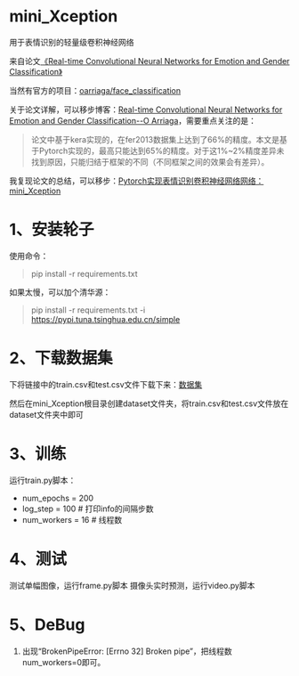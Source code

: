 # mini_Xception
用于表情识别的轻量级卷积神经网络

来自论文[《Real-time Convolutional Neural Networks for Emotion and Gender Classification》](https://arxiv.org/pdf/1710.07557v1.pdf)

当然有官方的项目：[oarriaga/face_classification](https://github.com/oarriaga/face_classification)

关于论文详解，可以移步博客：[Real-time Convolutional Neural Networks for Emotion and Gender Classification--O Arriaga](https://blog.csdn.net/qq_40243750/article/details/124208527)，需要重点关注的是：
> 论文中基于kera实现的，在fer2013数据集上达到了66%的精度。本文是基于Pytorch实现的，最高只能达到65%的精度。对于这1%~2%精度差异未找到原因，只能归结于框架的不同（不同框架之间的效果会有差异）。

我复现论文的总结，可以移步：[Pytorch实现表情识别卷积神经网络网络：mini_Xception
](https://blog.csdn.net/qq_40243750/article/details/124226066?spm=1001.2014.3001.5501)

# 1、安装轮子
使用命令：
> pip install -r requirements.txt

如果太慢，可以加个清华源：
> pip install -r requirements.txt -i https://pypi.tuna.tsinghua.edu.cn/simple


# 2、下载数据集
下将链接中的train.csv和test.csv文件下载下来：[数据集](https://www.aliyundrive.com/s/fQz68x23mtk)

然后在mini_Xception根目录创建dataset文件夹，将train.csv和test.csv文件放在dataset文件夹中即可


# 3、训练
运行train.py脚本：
- num_epochs = 200
- log_step = 100      # 打印info的间隔步数
- num_workers = 16    # 线程数

# 4、测试
测试单幅图像，运行frame.py脚本
摄像头实时预测，运行video.py脚本

# 5、DeBug
1. 出现“BrokenPipeError: [Errno 32] Broken pipe”，把线程数num_workers=0即可。
